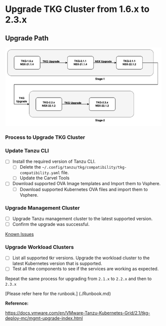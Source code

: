 # Upgrade TKG Cluster from 1.6.x to 2.3.x

## Upgrade Path

![workflow](./Images/Workflow.drawio.png)

### Process to Upgrade TKG Cluster

### Update Tanzu CLI

- [ ] Install the required version of Tanzu CLI.
  - [ ] Delete the `~/.config/tanzu/tkg/compatibility/tkg-compatibility.yaml` file.
  - [ ] Update the Carvel Tools
- [ ] Download supported OVA Image templates and Import them to Vsphere.
  - [ ] Download supported Kubernetes OVA files and import them to Vsphere.

### Upgrade Management Cluster

- [ ] Upgrade Tanzu management cluster to the latest supported version.
- [ ] Confirm the upgrade was successful.

[Known Issues]([https://](https://docs.vmware.com/en/VMware-Tanzu-Kubernetes-Grid/2.1/tkg-deploy-mc/mgmt-release-notes.html#known-issues-upgrade))

### Upgrade Workload Clusters

- [ ] List all supported tkr versions.
Upgrade the workload cluster to the latest Kubernetes version that is supported.
- [ ] Test all the components to see if the services are working as expected.

Repeat the same process for upgrading from `2.1.x` to `2.2.x` and then to `2.3.x`

[Please refer here for the runbook.] (./Runbook.md)

**Reference:**

<https://docs.vmware.com/en/VMware-Tanzu-Kubernetes-Grid/2.1/tkg-deploy-mc/mgmt-upgrade-index.html>
